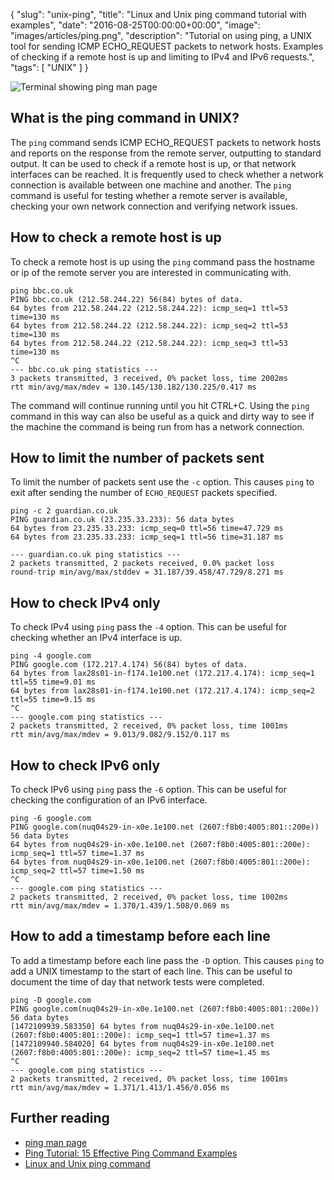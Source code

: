 {
  "slug": "unix-ping",
  "title": "Linux and Unix ping command tutorial with examples",
  "date": "2016-08-25T00:00:00+00:00",
  "image": "images/articles/ping.png",
  "description": "Tutorial on using ping, a UNIX tool for sending ICMP ECHO_REQUEST packets to network hosts. Examples of checking if a remote host is up and limiting to IPv4 and IPv6 requests.",
  "tags": [
    "UNIX"
  ]
}

![Terminal showing ping man page][2]

## What is the ping command in UNIX?

The `ping` command sends ICMP ECHO_REQUEST packets to network hosts and reports on the response from the remote server, outputting to standard output. It can be used to check if a remote host is up, or that network interfaces can be reached. It is frequently used to check whether a network connection is available between one machine and another. The `ping` command is useful for testing whether a remote server is available, checking your own network connection and verifying network issues. 

## How to check a remote host is up

To check a remote host is up using the `ping` command pass the hostname or ip of the remote server you are interested in communicating with.

    ping bbc.co.uk
    PING bbc.co.uk (212.58.244.22) 56(84) bytes of data.
    64 bytes from 212.58.244.22 (212.58.244.22): icmp_seq=1 ttl=53 time=130 ms
    64 bytes from 212.58.244.22 (212.58.244.22): icmp_seq=2 ttl=53 time=130 ms
    64 bytes from 212.58.244.22 (212.58.244.22): icmp_seq=3 ttl=53 time=130 ms
    ^C
    --- bbc.co.uk ping statistics ---
    3 packets transmitted, 3 received, 0% packet loss, time 2002ms
    rtt min/avg/max/mdev = 130.145/130.182/130.225/0.417 ms

The command will continue running until you hit CTRL+C. Using the `ping` command in this way can also be useful as a quick and dirty way to see if the machine the command is being run from has a network connection. 

## How to limit the number of packets sent

To limit the number of packets sent use the `-c` option. This causes `ping` to exit after sending the number of `ECHO_REQUEST` packets specified. 

    ping -c 2 guardian.co.uk
    PING guardian.co.uk (23.235.33.233): 56 data bytes
    64 bytes from 23.235.33.233: icmp_seq=0 ttl=56 time=47.729 ms
    64 bytes from 23.235.33.233: icmp_seq=1 ttl=56 time=31.187 ms

    --- guardian.co.uk ping statistics ---
    2 packets transmitted, 2 packets received, 0.0% packet loss
    round-trip min/avg/max/stddev = 31.187/39.458/47.729/8.271 ms

## How to check IPv4 only

To check IPv4 using `ping` pass the `-4` option. This can be useful for checking whether an IPv4 interface is up.

    ping -4 google.com
    PING google.com (172.217.4.174) 56(84) bytes of data.
    64 bytes from lax28s01-in-f174.1e100.net (172.217.4.174): icmp_seq=1 ttl=55 time=9.01 ms
    64 bytes from lax28s01-in-f174.1e100.net (172.217.4.174): icmp_seq=2 ttl=55 time=9.15 ms
    ^C
    --- google.com ping statistics ---
    2 packets transmitted, 2 received, 0% packet loss, time 1001ms
    rtt min/avg/max/mdev = 9.013/9.082/9.152/0.117 ms

## How to check IPv6 only

To check IPv6 using `ping` pass the `-6` option. This can be useful for checking the configuration of an IPv6 interface. 

    ping -6 google.com
    PING google.com(nuq04s29-in-x0e.1e100.net (2607:f8b0:4005:801::200e)) 56 data bytes
    64 bytes from nuq04s29-in-x0e.1e100.net (2607:f8b0:4005:801::200e): icmp_seq=1 ttl=57 time=1.37 ms
    64 bytes from nuq04s29-in-x0e.1e100.net (2607:f8b0:4005:801::200e): icmp_seq=2 ttl=57 time=1.50 ms
    ^C
    --- google.com ping statistics ---
    2 packets transmitted, 2 received, 0% packet loss, time 1002ms
    rtt min/avg/max/mdev = 1.370/1.439/1.508/0.069 ms

## How to add a timestamp before each line

To add a timestamp before each line pass the `-D` option. This causes `ping` to add a UNIX timestamp to the start of each line. This can be useful to document the time of day that network tests were completed. 

    ping -D google.com
    PING google.com(nuq04s29-in-x0e.1e100.net (2607:f8b0:4005:801::200e)) 56 data bytes
    [1472109939.583350] 64 bytes from nuq04s29-in-x0e.1e100.net (2607:f8b0:4005:801::200e): icmp_seq=1 ttl=57 time=1.37 ms
    [1472109940.584020] 64 bytes from nuq04s29-in-x0e.1e100.net (2607:f8b0:4005:801::200e): icmp_seq=2 ttl=57 time=1.45 ms
    ^C
    --- google.com ping statistics ---
    2 packets transmitted, 2 received, 0% packet loss, time 1001ms
    rtt min/avg/max/mdev = 1.371/1.413/1.456/0.056 ms

## Further reading

* [ping man page][1]
* [Ping Tutorial: 15 Effective Ping Command Examples][3]
* [Linux and Unix ping command][4]

[1]: http://linux.die.net/man/8/ping
[2]: /images/articles/ping.png "Linux and Unix ping command"
[3]: http://www.thegeekstuff.com/2009/11/ping-tutorial-13-effective-ping-command-examples/
[4]: http://www.computerhope.com/unix/uping.htm
